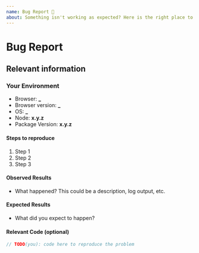 ```yaml
---
name: Bug Report 🐞
about: Something isn't working as expected? Here is the right place to report.
---
```


<!--
  To make it easier for us to help you — please follow the suggested format below.

  Before opening a new issue, please search existing issues: https://github.com/natterstefan/react-editor-js

  For general technical questions, contact me on [Twitter](http://twitter.com/natterstefan).
-->

# Bug Report

## Relevant information

<!-- Provide as much useful information as you can -->

### Your Environment

* Browser: **\_**
* Browser version: **\_**
* OS: **\_**
* Node: **x.y.z**
* Package Version: **x.y.z**

#### Steps to reproduce

1. Step 1
2. Step 2
3. Step 3

#### Observed Results

* What happened? This could be a description, log output, etc.

#### Expected Results

* What did you expect to happen?

#### Relevant Code (optional)

```js
// TODO(you): code here to reproduce the problem
```
